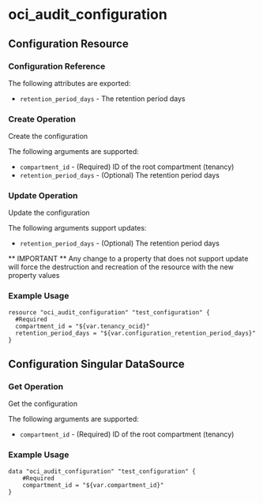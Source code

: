 # oci_audit_configuration

## Configuration Resource

### Configuration Reference

The following attributes are exported:

* `retention_period_days` - The retention period days



### Create Operation
Create the configuration

The following arguments are supported:
* `compartment_id` - (Required) ID of the root compartment (tenancy)
* `retention_period_days` - (Optional) The retention period days


### Update Operation
Update the configuration

The following arguments support updates:
* `retention_period_days` - (Optional) The retention period days


** IMPORTANT **
Any change to a property that does not support update will force the destruction and recreation of the resource with the new property values

### Example Usage

```hcl
resource "oci_audit_configuration" "test_configuration" {
  #Required
  compartment_id = "${var.tenancy_ocid}"
  retention_period_days = "${var.configuration_retention_period_days}"
}
```


## Configuration Singular DataSource


### Get Operation
Get the configuration

The following arguments are supported:

* `compartment_id` - (Required) ID of the root compartment (tenancy)


### Example Usage

```hcl
data "oci_audit_configuration" "test_configuration" {
	#Required
	compartment_id = "${var.compartment_id}"
}
```
